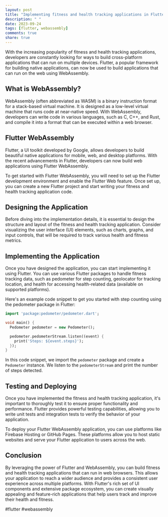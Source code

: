 ```yaml
---
layout: post
title: "Implementing fitness and health tracking applications in Flutter WebAssembly"
description: " "
date: 2023-09-24
tags: [flutter, webassembly]
comments: true
share: true
---
```


With the increasing popularity of fitness and health tracking applications, developers are constantly looking for ways to build cross-platform applications that can run on multiple devices. Flutter, a popular framework for building native applications, can now be used to build applications that can run on the web using WebAssembly.

## What is WebAssembly?

WebAssembly (often abbreviated as WASM) is a binary instruction format for a stack-based virtual machine. It is designed as a low-level virtual machine that runs code at near-native speed. With WebAssembly, developers can write code in various languages, such as C, C++, and Rust, and compile it into a format that can be executed within a web browser.

## Flutter WebAssembly

Flutter, a UI toolkit developed by Google, allows developers to build beautiful native applications for mobile, web, and desktop platforms. With the recent advancements in Flutter, developers can now build web applications using Flutter WebAssembly.

To get started with Flutter WebAssembly, you will need to set up the Flutter development environment and enable the Flutter Web feature. Once set up, you can create a new Flutter project and start writing your fitness and health tracking application code.

## Designing the Application

Before diving into the implementation details, it is essential to design the structure and layout of the fitness and health tracking application. Consider visualizing the user interface (UI) elements, such as charts, graphs, and input controls, that will be required to track various health and fitness metrics.

## Implementing the Application

Once you have designed the application, you can start implementing it using Flutter. You can use various Flutter packages to handle fitness tracking data, such as pedometer for step counting, geolocator for tracking location, and health for accessing health-related data (available on supported platforms).

Here's an example code snippet to get you started with step counting using the pedometer package in Flutter:

```dart
import 'package:pedometer/pedometer.dart';

void main() {
  Pedometer pedometer = new Pedometer();

  pedometer.pedometerStream.listen((event) {
    print('Steps: ${event.steps}');
  });
}
```

In this code snippet, we import the `pedometer` package and create a `Pedometer` instance. We listen to the `pedometerStream` and print the number of steps detected.

## Testing and Deploying

Once you have implemented the fitness and health tracking application, it's important to thoroughly test it to ensure proper functionality and performance. Flutter provides powerful testing capabilities, allowing you to write unit tests and integration tests to verify the behavior of your application.

To deploy your Flutter WebAssembly application, you can use platforms like Firebase Hosting or GitHub Pages. These platforms allow you to host static websites and serve your Flutter application to users across the web.

## Conclusion

By leveraging the power of Flutter and WebAssembly, you can build fitness and health tracking applications that can run in web browsers. This allows your application to reach a wider audience and provides a consistent user experience across multiple platforms. With Flutter's rich set of UI components and extensive package ecosystem, you can create visually appealing and feature-rich applications that help users track and improve their health and fitness.

#flutter #webassembly